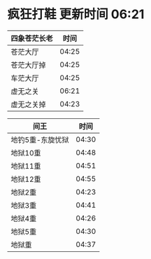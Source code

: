 # 疯狂打鞋 更新时间 06:21

| 四象苍茫长老   | 时间    |
|--------|-------|
| 苍茫大厅 | 04:25 |
| 苍茫大厅掉 | 04:25 |
| 车茫大厅 | 04:25 |
| 虚无之关 | 06:21 |
| 虚无之关掉 | 04:23 |

| 间王   | 时间    |
|--------|-------|
| 地钓5重-东旋忧狱 | 04:30 |
| 地狱10重 | 04:48 |
| 地狱11重 | 04:51 |
| 地狱12重 | 04:55 |
| 地狱2重 | 04:23 |
| 地狱3重 | 04:41 |
| 地狱4重 | 04:26 |
| 地狱5重 | 04:30 |
| 地狱重 | 04:37 |